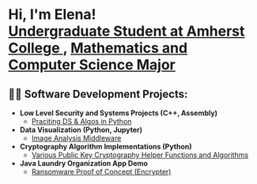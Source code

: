 <h1>Hi, I'm Elena! <br/><a href="https://github.com/joshmadakor1">Undergraduate Student at Amherst College </a>, <a href="https://www.linkedin.com/in/joshmadakor/">Mathematics and Computer Science Major</a>

<h2>👨‍💻 Software Development Projects:</h2>

- <b>Low Level Security and Systems Projects (C++, Assembly)</b>
  - [Praciting DS & Algos in Python]()
- <b>Data Visualization (Python, Jupyter)</b>
  - [Image Analysis Middleware]() 
- <b>Cryptography Algorithm Implementations (Python)</b>
  - [Various Public Key Cryptography Helper Functions and Algorithms](https://github.com/elerawlinson/CryptographyAlgo)
- <b>Java Laundry Organization App Demo</b>
  - [Ransomware Proof of Concept (Encrypter)]()

[linkedin]: www.linkedin.com/in/elena-rawlinson-67a209203
